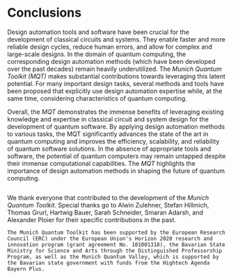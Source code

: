 # Conclusions

Design automation tools and software have been crucial for the development of classical circuits and systems.
They enable faster and more reliable design cycles, reduce human errors, and allow for complex and large-scale designs.
In the domain of quantum computing, the corresponding design automation methods (which have been developed over the past decades) remain heavily underutilized.
The _Munich Quantum Toolkit (MQT)_ makes substantial contributions towards leveraging this latent potential.
For many important design tasks, several methods and tools have been proposed that explicitly use design automation expertise while, at the same time, considering characteristics of quantum computing.

Overall, the _MQT_ demonstrates the immense benefits of leveraging existing knowledge and expertise in classical circuit and system design for the development of quantum software.
By applying design automation methods to various tasks, the MQT significantly advances the state of the art in quantum computing and improves the efficiency, scalability, and reliability of quantum software solutions.
In the absence of appropriate tools and software, the potential of quantum computers may remain untapped despite their immense computational capabilities.
The _MQT_ highlights the importance of design automation methods in shaping the future of quantum computing.

```{rubric} Acknowledgments

```

We thank everyone that contributed to the development of the _Munich Quantum Toolkit_.
Special thanks go to Alwin Zulehner, Stefan Hillmich, Thomas Grurl, Hartwig Bauer, Sarah Schneider, Smaran Adarsh, and Alexander Ploier for their specific contributions in the past.

```{only} latex
The Munich Quantum Toolkit has been supported by the European Research Council (ERC) under the European Union's Horizon 2020 research and innovation program (grant agreement No. 101001318), the Bavarian State Ministry for Science and Arts through the Distinguished Professorship Program, as well as the Munich Quantum Valley, which is supported by the Bavarian state government with funds from the Hightech Agenda Bayern Plus.
```
